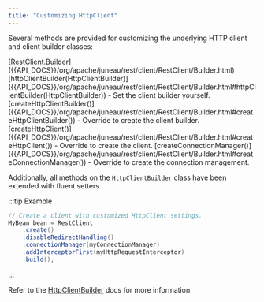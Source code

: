 ```yaml
---
title: "Customizing HttpClient"
---
```


Several methods are provided for customizing the underlying HTTP client and client builder classes:

<tree>
<node-0><java-class>[RestClient.Builder]({{API_DOCS}}/org/apache/juneau/rest/client/RestClient/Builder.html)</java-class></node-0>
<node-1><java-method>[httpClientBuilder(HttpClientBuilder)]({{API_DOCS}}/org/apache/juneau/rest/client/RestClient/Builder.html#httpClientBuilder(HttpClientBuilder)) - Set the client builder yourself.</java-method></node-1>
<node-1><java-method>[createHttpClientBuilder()]({{API_DOCS}}/org/apache/juneau/rest/client/RestClient/Builder.html#createHttpClientBuilder()) - Override to create the client builder.</java-method></node-1>
<node-1><java-method>[createHttpClient()]({{API_DOCS}}/org/apache/juneau/rest/client/RestClient/Builder.html#createHttpClient()) - Override to create the client.</java-method></node-1>
<node-1><java-method>[createConnectionManager()]({{API_DOCS}}/org/apache/juneau/rest/client/RestClient/Builder.html#createConnectionManager()) - Override to create the connection management.</java-method></node-1>
</tree>

Additionally, all methods on the `HttpClientBuilder` class have been extended with fluent setters.

:::tip Example
```java
// Create a client with customized HttpClient settings.
MyBean bean = RestClient
    .create()
    .disableRedirectHandling()
    .connectionManager(myConnectionManager)
    .addInterceptorFirst(myHttpRequestInterceptor)
    .build();
```
:::

Refer to the [HttpClientBuilder](https://hc.apache.org/httpcomponents-client-4.5.x/current/httpclient/apidocs/org/apache/http/impl/client/HttpClientBuilder.html) docs for more information.
